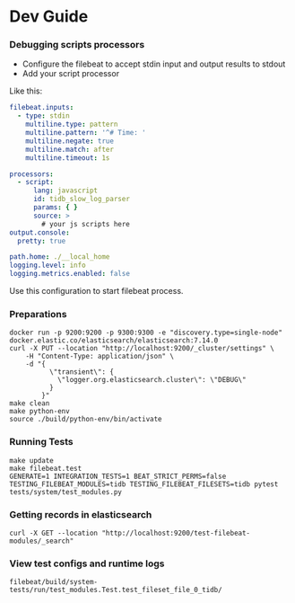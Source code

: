 # Dev Guide

### Debugging scripts processors

- Configure the filebeat to accept stdin input and output results to stdout
- Add your script processor

Like this:

```yaml
filebeat.inputs:
  - type: stdin
    multiline.type: pattern
    multiline.pattern: '^# Time: '
    multiline.negate: true
    multiline.match: after
    multiline.timeout: 1s

processors:
  - script:
      lang: javascript
      id: tidb_slow_log_parser
      params: { }
      source: >
        # your js scripts here
output.console:
  pretty: true

path.home: ./__local_home
logging.level: info
logging.metrics.enabled: false
```

Use this configuration to start filebeat process.

### Preparations

```shell
docker run -p 9200:9200 -p 9300:9300 -e "discovery.type=single-node" docker.elastic.co/elasticsearch/elasticsearch:7.14.0
curl -X PUT --location "http://localhost:9200/_cluster/settings" \
    -H "Content-Type: application/json" \
    -d "{
          \"transient\": {
            \"logger.org.elasticsearch.cluster\": \"DEBUG\"
          }
        }"
make clean
make python-env
source ./build/python-env/bin/activate
```

### Running Tests

```shell
make update
make filebeat.test
GENERATE=1 INTEGRATION_TESTS=1 BEAT_STRICT_PERMS=false TESTING_FILEBEAT_MODULES=tidb TESTING_FILEBEAT_FILESETS=tidb pytest tests/system/test_modules.py
```

### Getting records in elasticsearch

```shell
curl -X GET --location "http://localhost:9200/test-filebeat-modules/_search"
```

### View test configs and runtime logs

`filebeat/build/system-tests/run/test_modules.Test.test_fileset_file_0_tidb/`

